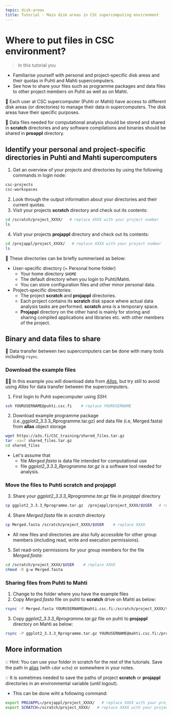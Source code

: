 ```yaml
---
topic: disk-areas
title: Tutorial - Main disk areas in CSC supercomputing environment
---
```


# Where to put files in CSC environment?

> In this tutorial you 
   - Familiarise yourself with personal and project-specific disk areas and their quotas in Puhti and Mahti supercomputers. 
   - See how to share your files such as programme packages and data files to other project members on Puhti as well as on Mahti.

💬 Each user at CSC supercomputer (Puhti or Mahti) have access to different disk areas (or directories) to manage their data in supercomputers. The disk areas have their specific purposes. 

💬 Data files needed for computational analysis should be stored and shared in **scratch** directories and any software compilations and binaries should be shared in **proappl** directory.

## Identify your personal and project-specific directories in Puhti and Mahti supercomputers

1. Get an overview of your projects and directories by using the following commands in login node:
```bash
csc-projects
csc-workspaces 
```
2. Look through the output information about your directories and their current quotas.  
3. Visit your projects **scratch** directory and check out its contents:
```bash
cd /scratch/project_XXXX/   # replace XXXX with your project number
ls
```
4. Visit your projects **projappl** directory and check out its contents:
```bash
cd /projappl/project_XXXX/   # replace XXXX with your project number
ls
```

💬 These directories can be briefly summerised as below:
- User-specific directory (= Personal home folder)
   - Your home directory `$HOME`
   - The default directory when you login to Puhti/Mahti. 
   - You can store configuration files and other minor personal data. 
- Project-specific directories: 
   - The project **scratch** and **projappl** directories. 
   - Each project contains its **scratch** disk space where actual data analysis tasks are performed. **scratch** area is a temporary space.
   - **Projappl** directory on the other hand is mainly for storing and sharing compiled applications and libraries etc. with other members of the project. 

## Binary and data files to share

💬 Data transfer between two supercomputers can be done with many tools including `rsync`. 

### Download the example files

☝🏻 In this example you will download data from [*Allas*](https://docs.csc.fi/data/Allas/), but try still to avoid using *Allas* for data transfer between the supercomputers. 

1. First login to Puhti supecomputer using *SSH*:
```bash
ssh YOURUSERNAME@puhti.csc.fi    # replace YOURUSERNAME
```

2. Download example programme package (i.e.,ggplot2_3.3.3_Rprogramme.tar.gz) and data file (i.e, Merged.fasta) from **allas** object storage
```bash
wget https://a3s.fi/CSC_training/shared_files.tar.gz
tar -xavf shared_files.tar.gz
cd shared_files
```
- Let's assume that 
   - file *Merged.fasta* is data file intended for computational use
   - file *ggplot2_3.3.3_Rprogramme.tar.gz* is a software tool needed for analysis. 

### Move the files to Puhti scratch and projappl

3. Share your *ggplot2_3.3.3_Rprogramme.tar.gz* file in *projappl* directory
```bash
cp ggplot2_3.3.3_Rprogramme.tar.gz  /projappl/project_XXXX/$USER   # replace XXXX
```
4. Share *Merged.fasta* file in *scratch* directory
```bash
cp Merged.fasta /scratch/project_XXXX/$USER    # replace XXXX
```
- All new files and directories are also fully accessible for other group members (including read, write and execution permissions). 

5. Set read-only permissions for your group members for the file *Merged.fasta*:
```bash
cd /scratch/project_XXXX/$USER    # replace XXXX
chmod -R g-w Merged.fasta
```

### Sharing files from Puhti to Mahti

1. Change to the folder where you have the example files
2. Copy *Merged.fasta* file on puhti to **scratch** drive on Mahti as below:
```bash
rsync -P Merged.fasta YOURUSERNAME@mahti.csc.fi:/scratch/project_XXXX/$USER    # replace XXXX and YOURUSERNAME
```
3. Copy *ggplot2_3.3.3_Rprogramme.tar.gz* file on puhti to **projappl** directory on Mahti as below:
```bash
rsync -P ggplot2_3.3.3_Rprogramme.tar.gz YOURUSERNAME@mahti.csc.fi:/projappl/project_XXXX/$USER    # replace XXXX and YOURUSERNAME
```

## More information

💡 Hint: You can use your folder in scratch for the rest of the tutorials. Save the path in [alias](https://www.shell-tips.com/bash/alias/) (with `cd`or `echo`) or somewhere in your notes. 

💡 It is sometimes needed to save the paths of project **scratch** or **projappl** directories in an environmental variable (until logout).
- This can be done wiht a following command:
```bash
export PROJAPPL=/projappl/project_XXXX/   # replace XXXX with your project number
export SCRATCH=/scratch/project_XXXX/   # replace XXXX with your project number
```

